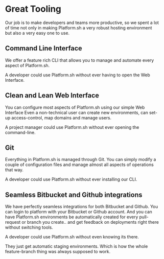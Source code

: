# Great Tooling

Our job is to make developers and teams more productive, so we spent a lot of
time not only in making Platform.sh a very robust hosting environment but also
a very easy one to use.

## Command Line Interface

We offer a feature rich CLI that allows you to manage and automate every aspect
of Platform.sh. 

A developer could use Platform.sh without ever having to open the Web Interface.

## Clean and Lean Web Interface

You can configure most aspects of Platform.sh using our simple Web Interface
Even a non-technical user can create new environments,  can set-up
access-control, map domains and manage users.

A project manager could use Platform.sh without ever opening the command-line.

## Git

Everything in Platform.sh is managed through Git. You can simply modify a couple
of configuration files and manage almost all aspects of operations that way.

A developer could use Platform.sh without ever installing our CLI.

## Seamless Bitbucket and Github integrations

We have perfectly seamless integrations for both Bitbucket and Github. You can
login to platform with your Bitbucket or Github account. And you can have
Platform.sh environments be automatically created for every pull-request or 
branch you create.. and get feedback on deployments right there without 
switching tools.

A developer could use Platform.sh without even knowing its there. 

They just get automatic staging environments.  Which is how the whole
feature-branch thing was always supposed to work.